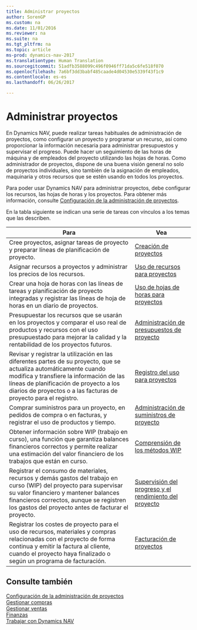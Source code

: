 ```yaml
---
title: Administrar proyectos
author: SorenGP
ms.custom: na
ms.date: 11/01/2016
ms.reviewer: na
ms.suite: na
ms.tgt_pltfrm: na
ms.topic: article
ms-prod: dynamics-nav-2017
ms.translationtype: Human Translation
ms.sourcegitcommit: 51adfb3588099c496f0946ff71da5c6fe518f070
ms.openlocfilehash: 7a6bf3dd3babf485caade4d04530e5339f43f1c9
ms.contentlocale: es-es
ms.lasthandoff: 06/26/2017

---
```


# <a name="manage-projects"></a>Administrar proyectos
En Dynamics NAV, puede realizar tareas habituales de administración de proyectos, como configurar un proyecto y programar un recurso, así como proporcionar la información necesaria para administrar presupuestos y supervisar el progreso. Puede hacer un seguimiento de las horas de máquina y de empleados del proyecto utilizando las hojas de horas. Como administrador de proyectos, dispone de una buena visión general no solo de proyectos individuales, sino también de la asignación de empleados, maquinaria y otros recursos que se estén usando en todos los proyectos.

Para poder usar Dynamics NAV para administrar proyectos, debe configurar los recursos, las hojas de horas y los proyectos. Para obtener más información, consulte [Configuración de la administración de proyectos](projects-setup-projects.md).  

En la tabla siguiente se indican una serie de tareas con vínculos a los temas que las describen.

|Para |Vea |
|---|----|
|Cree proyectos, asignar tareas de proyecto y preparar líneas de planificación de proyecto.|[Creación de proyectos](projects-how-create-jobs.md)|
|Asignar recursos a proyectos y administrar los precios de los recursos.|[Uso de recursos para proyectos](projects-how-use-resources.md)|
|Crear una hoja de horas con las líneas de tareas y planificación de proyecto integradas y registrar las líneas de hoja de horas en un diario de proyectos.|[Uso de hojas de horas para proyectos](projects-how-use-time-sheets.md)|
|Presupuestar los recursos que se usarán en los proyectos y comparar el uso real de productos y recursos con el uso presupuestado para mejorar la calidad y la rentabilidad de los proyectos futuros.|[Administración de presupuestos de proyecto](projects-how-manage-budgets.md)|
|Revisar y registrar la utilización en las diferentes partes de su proyecto, que se actualiza automáticamente cuando modifica y transfiere la información de las líneas de planificación de proyecto a los diarios de proyectos o a las facturas de proyecto para el registro.|[Registro del uso para proyectos](projects-how-record-job-usage.md)|
|Comprar suministros para un proyecto, en pedidos de compra o en facturas, y registrar el uso de productos y tiempo.|[Administración de suministros de proyecto](projects-how-manage-project-supplies.md)|
|Obtener información sobre WIP (trabajo en curso), una función que garantiza balances financieros correctos y permite realizar una estimación del valor financiero de los trabajos que están en curso.|[Comprensión de los métodos WIP](projects-understanding-wip.md)|
|Registrar el consumo de materiales, recursos y demás gastos del trabajo en curso (WIP) del proyecto para supervisar su valor financiero y mantener balances financieros correctos, aunque se registren los gastos del proyecto antes de facturar el proyecto.|[Supervisión del progreso y el rendimiento del proyecto](projects-how-monitor-progress-performance.md)|
|Registrar los costes de proyecto para el uso de recursos, materiales y compras relacionadas con el proyecto de forma continua y emitir la factura al cliente, cuando el proyecto haya finalizado o según un programa de facturación.|[Facturación de proyectos](projects-how-invoice-jobs.md)|

## <a name="see-also"></a>Consulte también
[Configuración de la administración de proyectos](projects-setup-projects.md)    
[Gestionar compras](purchasing-manage-purchasing.md)         
[Gestionar ventas](sales-manage-sales.md)    
[Finanzas](finance-setup.md)  
[Trabajar con Dynamics NAV](ui-work-product.md)  

